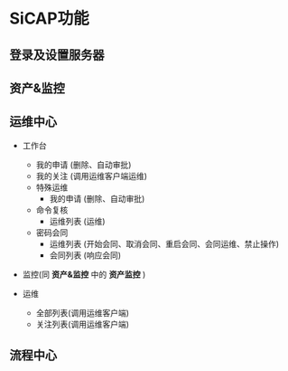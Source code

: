 # SiCAP功能

## 登录及设置服务器

## 资产&监控


## 运维中心

* 工作台
  * 我的申请 (删除、自动审批)
  * 我的关注 (调用运维客户端运维)
  * 特殊运维
    * 我的申请 (删除、自动审批)
  * 命令复核
    * 运维列表 (运维)
  * 密码会同
    * 运维列表 (开始会同、取消会同、重启会同、会同运维、禁止操作)
    * 会同列表 (响应会同)

* 监控(同 __资产&监控__ 中的 __资产监控__ )

* 运维
  * 全部列表(调用运维客户端)
  * 关注列表(调用运维客户端)


## 流程中心
